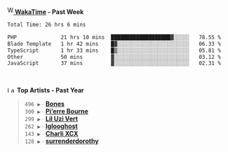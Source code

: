 <img src="https://github.com/dxnter/dxnter/assets/17434202/67b21fa4-d36d-46f9-9dec-f23d976b00ef" alt="WakaTime Logo" width="14" height="18"/><a href="https://wakatime.com/@dxnter" target="_blank"><strong> WakaTime</strong></a><strong> - Past Week</strong>

<!--START_SECTION:waka-->

```txt
Total Time: 26 hrs 6 mins

PHP              21 hrs 10 mins  ███████████████████▓░░░░░   78.55 %
Blade Template   1 hr 42 mins    █▓░░░░░░░░░░░░░░░░░░░░░░░   06.33 %
TypeScript       1 hr 33 mins    █▒░░░░░░░░░░░░░░░░░░░░░░░   05.81 %
Other            50 mins         ▓░░░░░░░░░░░░░░░░░░░░░░░░   03.12 %
JavaScript       37 mins         ▓░░░░░░░░░░░░░░░░░░░░░░░░   02.31 %
```

<!--END_SECTION:waka-->

<br/>

<!--START_LASTFM_ARTISTS:{"period": "12month", "rows": 6}-->
<a href="https://last.fm" target="_blank"><img src="https://user-images.githubusercontent.com/17434202/215290617-e793598d-d7c9-428f-9975-156db1ba89cc.svg" alt="Last.fm Logo" width="18" height="13"/></a> **Top Artists - Past Year**

> `496 ▶️` ∙ **[Bones](https://www.last.fm/music/Bones)**<br/>
> `300 ▶️` ∙ **[Pi’erre Bourne](https://www.last.fm/music/Pi%E2%80%99erre+Bourne)**<br/>
> `299 ▶️` ∙ **[Lil Uzi Vert](https://www.last.fm/music/Lil+Uzi+Vert)**<br/>
> `262 ▶️` ∙ **[Iglooghost](https://www.last.fm/music/Iglooghost)**<br/>
> `143 ▶️` ∙ **[Charli XCX](https://www.last.fm/music/Charli+XCX)**<br/>
> `128 ▶️` ∙ **[surrenderdorothy](https://www.last.fm/music/surrenderdorothy)**<br/>
<!--END_LASTFM_ARTISTS-->
